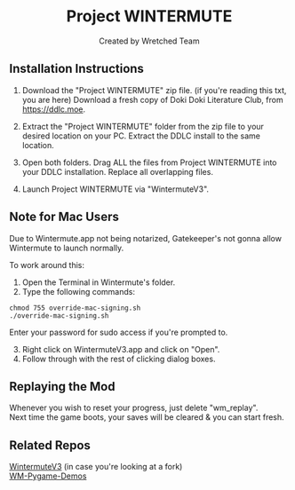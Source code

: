 <div align="center">
<h1>Project WINTERMUTE</h1>
<p>Created by Wretched Team</p>
</div>

## Installation Instructions

1. Download the "Project WINTERMUTE" zip file.
(if you're reading this txt, you are here)
Download a fresh copy of Doki Doki Literature Club, from https://ddlc.moe.

2. Extract the "Project WINTERMUTE" folder from the zip file to your desired location on your PC.
Extract the DDLC install to the same location.

3. Open both folders.
Drag ALL the files from Project WINTERMUTE into your DDLC installation.
Replace all overlapping files.

4. Launch Project WINTERMUTE via "WintermuteV3".

## Note for Mac Users
Due to Wintermute.app not being notarized, Gatekeeper's not gonna allow Wintermute to launch normally. 

To work around this:
1. Open the Terminal in Wintermute's folder.
2. Type the following commands:

```
chmod 755 override-mac-signing.sh  
./override-mac-signing.sh
```

Enter your password for sudo access if you're prompted to.

3. Right click on WintermuteV3.app and click on "Open".
4. Follow through with the rest of clicking dialog boxes.

## Replaying the Mod

Whenever you wish to reset your progress, just delete "wm_replay".   
Next time the game boots, your saves will be cleared & you can start fresh.

## Related Repos

[WintermuteV3](https://github.com/WretchedTeam/WintermuteV3) (in case you're looking at a fork)  
[WM-Pygame-Demos](https://github.com/Pseurae/WM-Pygame-Demos)
